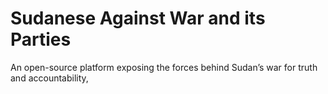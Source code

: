 # Sudanese Against War and its Parties

An open-source platform exposing the forces behind Sudan’s war for truth and accountability,
